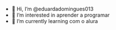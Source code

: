 - 👋 Hi, I’m @eduardadomingues013
- 👀 I’m interested in aprender a programar
- 🌱 I’m currently learning com o alura

<!---
eduardadomingues013/eduardadomingues013 is a ✨ special ✨ repository because its `README.md` (this file) appears on your GitHub profile.
You can click the Preview link to take a look at your changes.
--->
